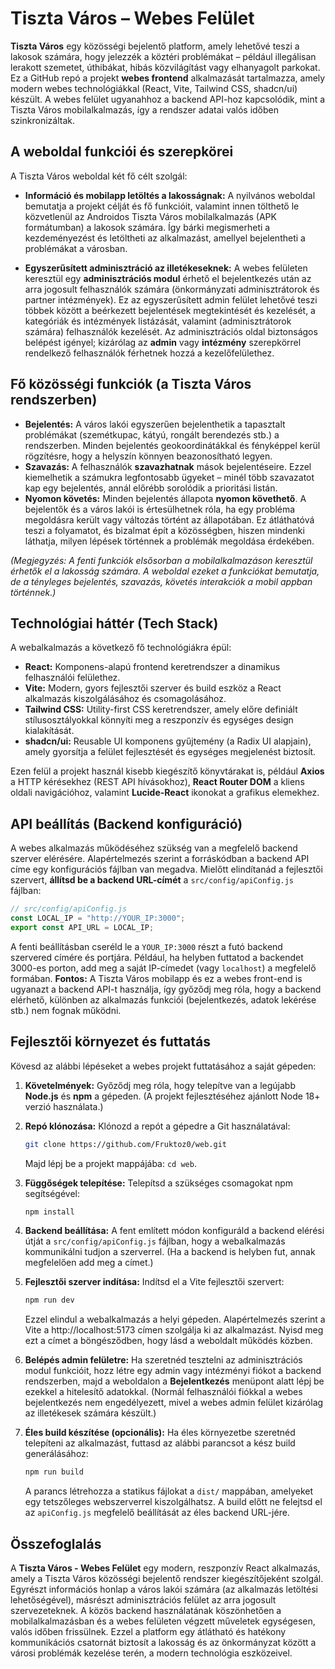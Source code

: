 # Tiszta Város – Webes Felület

**Tiszta Város** egy közösségi bejelentő platform, amely lehetővé teszi a lakosok számára, hogy jelezzék a köztéri problémákat – például illegálisan lerakott szemetet, úthibákat, hibás közvilágítást vagy elhanyagolt parkokat. Ez a GitHub repó a projekt **webes frontend** alkalmazását tartalmazza, amely modern webes technológiákkal (React, Vite, Tailwind CSS, shadcn/ui) készült. A webes felület ugyanahhoz a backend API-hoz kapcsolódik, mint a Tiszta Város mobilalkalmazás, így a rendszer adatai valós időben szinkronizáltak.

## A weboldal funkciói és szerepkörei

A Tiszta Város weboldal két fő célt szolgál:

- **Információ és mobilapp letöltés a lakosságnak:** A nyilvános weboldal bemutatja a projekt célját és fő funkcióit, valamint innen tölthető le közvetlenül az Androidos Tiszta Város mobilalkalmazás (APK formátumban) a lakosok számára. Így bárki megismerheti a kezdeményezést és letöltheti az alkalmazást, amellyel bejelentheti a problémákat a városban.  

- **Egyszerűsített adminisztráció az illetékeseknek:** A webes felületen keresztül egy **adminisztrációs modul** érhető el bejelentkezés után az arra jogosult felhasználók számára (önkormányzati adminisztrátorok és partner intézmények). Ez az egyszerűsített admin felület lehetővé teszi többek között a beérkezett bejelentések megtekintését és kezelését, a kategóriák és intézmények listázását, valamint (adminisztrátorok számára) felhasználók kezelését. Az adminisztrációs oldal biztonságos belépést igényel; kizárólag az **admin** vagy **intézmény** szerepkörrel rendelkező felhasználók férhetnek hozzá a kezelőfelülethez.

## Fő közösségi funkciók (a Tiszta Város rendszerben)

- **Bejelentés:** A város lakói egyszerűen bejelenthetik a tapasztalt problémákat (szemétkupac, kátyú, rongált berendezés stb.) a rendszerben. Minden bejelentés geokoordinátákkal és fényképpel kerül rögzítésre, hogy a helyszín könnyen beazonosítható legyen.  
- **Szavazás:** A felhasználók **szavazhatnak** mások bejelentéseire. Ezzel kiemelhetik a számukra legfontosabb ügyeket – minél több szavazatot kap egy bejelentés, annál előrébb sorolódik a prioritási listán.  
- **Nyomon követés:** Minden bejelentés állapota **nyomon követhető**. A bejelentők és a város lakói is értesülhetnek róla, ha egy probléma megoldásra került vagy változás történt az állapotában. Ez átláthatóvá teszi a folyamatot, és bizalmat épít a közösségben, hiszen mindenki láthatja, milyen lépések történnek a problémák megoldása érdekében.

*(Megjegyzés: A fenti funkciók elsősorban a mobilalkalmazáson keresztül érhetők el a lakosság számára. A weboldal ezeket a funkciókat bemutatja, de a tényleges bejelentés, szavazás, követés interakciók a mobil appban történnek.)*

## Technológiai háttér (Tech Stack)

A webalkalmazás a következő fő technológiákra épül:

- **React:** Komponens-alapú frontend keretrendszer a dinamikus felhasználói felülethez.  
- **Vite:** Modern, gyors fejlesztői szerver és build eszköz a React alkalmazás kiszolgálásához és csomagolásához.  
- **Tailwind CSS:** Utility-first CSS keretrendszer, amely előre definiált stílusosztályokkal könnyíti meg a reszponzív és egységes design kialakítását.  
- **shadcn/ui:** Reusable UI komponens gyűjtemény (a Radix UI alapjain), amely gyorsítja a felület fejlesztését és egységes megjelenést biztosít.  

Ezen felül a projekt használ kisebb kiegészítő könyvtárakat is, például **Axios** a HTTP kérésekhez (REST API hívásokhoz), **React Router DOM** a kliens oldali navigációhoz, valamint **Lucide-React** ikonokat a grafikus elemekhez.

## API beállítás (Backend konfiguráció)

A webes alkalmazás működéséhez szükség van a megfelelő backend szerver elérésére. Alapértelmezés szerint a forráskódban a backend API címe egy konfigurációs fájlban van megadva. Mielőtt elindítanád a fejlesztői szervert, **állítsd be a backend URL-címét** a `src/config/apiConfig.js` fájlban:

```js
// src/config/apiConfig.js
const LOCAL_IP = "http://YOUR_IP:3000";
export const API_URL = LOCAL_IP;
```

A fenti beállításban cseréld le a `YOUR_IP:3000` részt a futó backend szervered címére és portjára. Például, ha helyben futtatod a backendet 3000-es porton, add meg a saját IP-címedet (vagy `localhost`) a megfelelő formában. **Fontos:** A Tiszta Város mobilapp és ez a webes front-end is ugyanazt a backend API-t használja, így győződj meg róla, hogy a backend elérhető, különben az alkalmazás funkciói (bejelentkezés, adatok lekérése stb.) nem fognak működni.

## Fejlesztői környezet és futtatás

Kövesd az alábbi lépéseket a webes projekt futtatásához a saját gépeden:

1. **Követelmények:** Győződj meg róla, hogy telepítve van a legújabb **Node.js** és **npm** a gépeden. (A projekt fejlesztéséhez ajánlott Node 18+ verzió használata.)  

2. **Repó klónozása:** Klónozd a repót a gépedre a Git használatával:  
   ```bash
   git clone https://github.com/Fruktoz0/web.git
   ```  
   Majd lépj be a projekt mappájába: `cd web`.  

3. **Függőségek telepítése:** Telepítsd a szükséges csomagokat npm segítségével:  
   ```bash
   npm install
   ```  

4. **Backend beállítása:** A fent említett módon konfiguráld a backend elérési útját a `src/config/apiConfig.js` fájlban, hogy a webalkalmazás kommunikálni tudjon a szerverrel. (Ha a backend is helyben fut, annak megfelelően add meg a címet.)  

5. **Fejlesztői szerver indítása:** Indítsd el a Vite fejlesztői szervert:  
   ```bash
   npm run dev
   ```  
   Ezzel elindul a webalkalmazás a helyi gépeden. Alapértelmezés szerint a Vite a http://localhost:5173 címen szolgálja ki az alkalmazást. Nyisd meg ezt a címet a böngésződben, hogy lásd a weboldalt működés közben.  

6. **Belépés admin felületre:** Ha szeretnéd tesztelni az adminisztrációs modul funkcióit, hozz létre egy admin vagy intézményi fiókot a backend rendszerben, majd a weboldalon a **Bejelentkezés** menüpont alatt lépj be ezekkel a hitelesítő adatokkal. (Normál felhasználói fiókkal a webes bejelentkezés nem engedélyezett, mivel a webes admin felület kizárólag az illetékesek számára készült.)  

7. **Éles build készítése (opcionális):** Ha éles környezetbe szeretnéd telepíteni az alkalmazást, futtasd az alábbi parancsot a kész build generálásához:  
   ```bash
   npm run build
   ```  
   A parancs létrehozza a statikus fájlokat a `dist/` mappában, amelyeket egy tetszőleges webszerverrel kiszolgálhatsz. A build előtt ne felejtsd el az `apiConfig.js` megfelelő beállítását az éles backend URL-jére.

## Összefoglalás

A **Tiszta Város - Webes Felület** egy modern, reszponzív React alkalmazás, amely a Tiszta Város közösségi bejelentő rendszer kiegészítőjeként szolgál. Egyrészt információs honlap a város lakói számára (az alkalmazás letöltési lehetőségével), másrészt adminisztrációs felület az arra jogosult szervezeteknek. A közös backend használatának köszönhetően a mobilalkalmazásban és a webes felületen végzett műveletek egységesen, valós időben frissülnek. Ezzel a platform egy átlátható és hatékony kommunikációs csatornát biztosít a lakosság és az önkormányzat között a városi problémák kezelése terén, a modern technológia eszközeivel.

